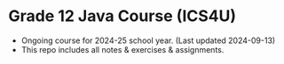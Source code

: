 # Grade 12 Java Course (ICS4U)
- Ongoing course for 2024-25 school year. (Last updated 2024-09-13)
- This repo includes all notes & exercises & assignments.
